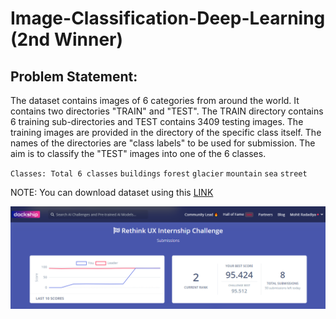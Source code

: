 # Image-Classification-Deep-Learning (2nd Winner)

## Problem Statement:
The dataset contains images of 6 categories from around the world. It contains two directories "TRAIN" and "TEST". The TRAIN directory contains 6 training sub-directories and TEST contains 3409 testing images. The training images are provided in the directory of the specific class itself. The names of the directories are "class labels" to be used for submission. The aim is to classify the "TEST" images into one of the 6 classes.

`Classes: Total 6 classes`
`buildings`
`forest`
`glacier`
`mountain`
`sea`
`street`

NOTE: You can download dataset using this [LINK](https://dockship-job-models.s3.ap-south-1.amazonaws.com/6a7b824ced934c74d9f4a536eec46ebe?X-Amz-Algorithm=AWS4-HMAC-SHA256&X-Amz-Credential=AKIAIDOPTEUZ2LEOQEGQ%2F20201118%2Fap-south-1%2Fs3%2Faws4_request&X-Amz-Date=20201118T103405Z&X-Amz-Expires=1800&X-Amz-Signature=f6b9c4a8558bfea1b47240b7d51efcb8ccb3aae0e298d19aa0b96d5599edf473&X-Amz-SignedHeaders=host&response-content-disposition=attachment%3B%20filename%3D%22rethink_ux_internship_challenge-dataset.zip%22)

![Leaderboard score](https://github.com/radadiyamohit81/Image-Classification-Deep-Learning/blob/main/src/Capture.PNG)
